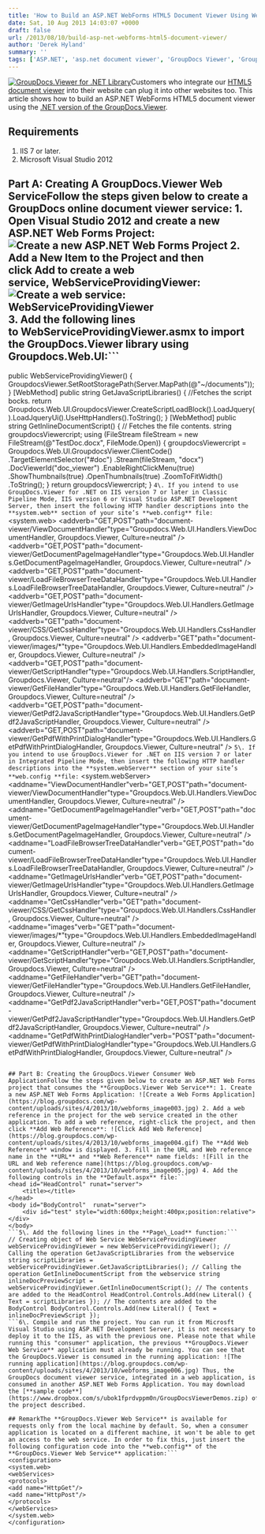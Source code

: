 ```yaml
---
title: 'How to Build an ASP.NET WebForms HTML5 Document Viewer Using Web Services'
date: Sat, 10 Aug 2013 14:03:07 +0000
draft: false
url: /2013/08/10/build-asp-net-webforms-html5-document-viewer/
author: 'Derek Hyland'
summary: ''
tags: ['ASP.NET', 'asp.net document viewer', 'GroupDocs Viewer', 'GroupDocs Viewer for .NET', 'html5 document viewer', 'zArchive']
---
```


[![GroupDocs.Viewer for .NET Library](https://blog.groupdocs.com/wp-content/uploads/sites/4/2014/04/GD_VWR_NETIcon_114.png)](https://docs.groupdocs.com/viewer/net)Customers who integrate our [HTML5 document viewer](http://groupdocs.com/html5-document-viewer "html5 document viewer") into their website can plug it into other websites too. This article shows how to build an ASP.NET WebForms HTML5 document viewer using the [.NET version of the GroupDocs.Viewer](http://groupdocs.com/dot-net/document-viewer-library "GroupDocs.Viewer for .NET Library").

## Requirements

1.  IIS 7 or later.
2.  Microsoft Visual Studio 2012

## Part A: Creating A GroupDocs.Viewer Web ServiceFollow the steps given below to create a GroupDocs online document viewer service: 1. Open Visual Studio 2012 and create a new ASP.NET Web Forms Project: ![Create a new ASP.NET Web Forms Project](https://blog.groupdocs.com/wp-content/uploads/sites/4/2013/10/webforms_image001.jpg) 2. Add a **New Item** to the Project and then click **Add** to create a web service, **WebServiceProvidingViewer**: ![Create a web service: WebServiceProvidingViewer](https://blog.groupdocs.com/wp-content/uploads/sites/4/2013/10/webforms_image002.jpg) 3. Add the following lines to **WebServiceProvidingViewer.asmx** to import the GroupDocs.Viewer library using Groupdocs.Web.UI:```
public WebServiceProvidingViewer() { GroupdocsViewer.SetRootStoragePath(Server.MapPath(@"~/documents")); } \[WebMethod\] public string GetJavaScriptLibraries() { //Fetches the script bocks. return Groupdocs.Web.UI.GroupdocsViewer.CreateScriptLoadBlock().LoadJquery().LoadJqueryUi().UseHttpHandlers().ToString(); } \[WebMethod\] public string GetInlineDocumentScript() { // Fetches the file contents. string groupdocsViewercript; using (FileStream fileStream = new FileStream(@"TestDoc.docx", FileMode.Open)) { groupdocsViewercript = Groupdocs.Web.UI.GroupdocsViewer.ClientCode() .TargetElementSelector("#doc") .Stream(fileStream, "docx") .DocViewerId("doc\_viewer") .EnableRightClickMenu(true) .ShowThumbnails(true) .OpenThumbnails(true) .ZoomToFitWidth() .ToString(); } return groupdocsViewercript; }
```4\. If you intend to use GroupDocs.Viewer for .NET on IIS version 7 or later in Classic Pipeline Mode, IIS version 6 or Visual Studio ASP.NET Development Server, then insert the following HTTP handler descriptions into the **system.web** section of your site’s **web.config** file:```
<system.web> <httpHandlers> <addverb="GET,POST"path="document-viewer/ViewDocumentHandler"type="Groupdocs.Web.UI.Handlers.ViewDocumentHandler, Groupdocs.Viewer, Culture=neutral" /> <addverb="GET,POST"path="document-viewer/GetDocumentPageImageHandler"type="Groupdocs.Web.UI.Handlers.GetDocumentPageImageHandler, Groupdocs.Viewer, Culture=neutral" /> <addverb="GET,POST"path="document-viewer/LoadFileBrowserTreeDataHandler"type="Groupdocs.Web.UI.Handlers.LoadFileBrowserTreeDataHandler, Groupdocs.Viewer, Culture=neutral" /> <addverb="GET,POST"path="document-viewer/GetImageUrlsHandler"type="Groupdocs.Web.UI.Handlers.GetImageUrlsHandler, Groupdocs.Viewer, Culture=neutral" /> <addverb="GET"path="document-viewer/CSS/GetCssHandler"type="Groupdocs.Web.UI.Handlers.CssHandler, Groupdocs.Viewer, Culture=neutral" /> <addverb="GET"path="document-viewer/images/\*"type="Groupdocs.Web.UI.Handlers.EmbeddedImageHandler, Groupdocs.Viewer, Culture=neutral" /> <addverb="GET,POST"path="document-viewer/GetScriptHandler"type="Groupdocs.Web.UI.Handlers.ScriptHandler, Groupdocs.Viewer, Culture=neutral"/> <addverb="GET"path="document-viewer/GetFileHandler"type="Groupdocs.Web.UI.Handlers.GetFileHandler, Groupdocs.Viewer, Culture=neutral" /> <addverb="GET,POST"path="document-viewer/GetPdf2JavaScriptHandler"type="Groupdocs.Web.UI.Handlers.GetPdf2JavaScriptHandler, Groupdocs.Viewer, Culture=neutral" /> <addverb="GET,POST"path="document-viewer/GetPdfWithPrintDialogHandler"type="Groupdocs.Web.UI.Handlers.GetPdfWithPrintDialogHandler, Groupdocs.Viewer, Culture=neutral" /> </httpHandlers>
```5\. If you intend to use GroupDocs.Viewer for .NET on IIS version 7 or later in Integrated Pipeline Mode, then insert the following HTTP handler descriptions into the **system.webServer** section of your site’s **web.config **file:```
<system.webServer> <handlers> <addname="ViewDocumentHandler"verb="GET,POST"path="document-viewer/ViewDocumentHandler"type="Groupdocs.Web.UI.Handlers.ViewDocumentHandler, Groupdocs.Viewer, Culture=neutral" /> <addname="GetDocumentPageImageHandler"verb="GET,POST"path="document-viewer/GetDocumentPageImageHandler"type="Groupdocs.Web.UI.Handlers.GetDocumentPageImageHandler, Groupdocs.Viewer, Culture=neutral" /> <addname="LoadFileBrowserTreeDataHandler"verb="GET,POST"path="document-viewer/LoadFileBrowserTreeDataHandler"type="Groupdocs.Web.UI.Handlers.LoadFileBrowserTreeDataHandler, Groupdocs.Viewer, Culture=neutral" /> <addname="GetImageUrlsHandler"verb="GET,POST"path="document-viewer/GetImageUrlsHandler"type="Groupdocs.Web.UI.Handlers.GetImageUrlsHandler, Groupdocs.Viewer, Culture=neutral" /> <addname="GetCssHandler"verb="GET"path="document-viewer/CSS/GetCssHandler"type="Groupdocs.Web.UI.Handlers.CssHandler, Groupdocs.Viewer, Culture=neutral" /> <addname="images"verb="GET"path="document-viewer/images/\*"type="Groupdocs.Web.UI.Handlers.EmbeddedImageHandler, Groupdocs.Viewer, Culture=neutral" /> <addname="GetScriptHandler"verb="GET,POST"path="document-viewer/GetScriptHandler"type="Groupdocs.Web.UI.Handlers.ScriptHandler, Groupdocs.Viewer, Culture=neutral" /> <addname="GetFileHandler"verb="GET"path="document-viewer/GetFileHandler"type="Groupdocs.Web.UI.Handlers.GetFileHandler, Groupdocs.Viewer, Culture=neutral" /> <addname="GetPdf2JavaScriptHandler"verb="GET,POST"path="document-viewer/GetPdf2JavaScriptHandler"type="Groupdocs.Web.UI.Handlers.GetPdf2JavaScriptHandler, Groupdocs.Viewer, Culture=neutral" /> <addname="GetPdfWithPrintDialogHandler"verb="POST"path="document-viewer/GetPdfWithPrintDialogHandler"type="Groupdocs.Web.UI.Handlers.GetPdfWithPrintDialogHandler, Groupdocs.Viewer, Culture=neutral" /> </handlers>
```6\. Deploy the project to IIS. Make sure that this project has a static URL and it has started successfully. You can check the availability of a public web service using this URL: "http://your-domain/WebServiceProvidingViewer.asmx". If all works fine, you will see two available operations (webmethods): "GetInlineDocumentScript" and "GetJavaScriptLibraries". You must also be able to call these webmethods by clicking the Invoke button.

## Part B: Creating the GroupDocs.Viewer Consumer Web ApplicationFollow the steps given below to create an ASP.NET Web Forms project that consumes the **GroupDocs.Viewer Web Service**: 1. Create a new ASP.NET Web Forms Application: ![Create a Web Forms Application](https://blog.groupdocs.com/wp-content/uploads/sites/4/2013/10/webforms_image003.jpg) 2. Add a web reference in the project for the web service created in the other application. To add a web reference, right-click the project, and then click **Add Web Reference**: ![Click Add Web Reference](https://blog.groupdocs.com/wp-content/uploads/sites/4/2013/10/webforms_image004.gif) The **Add Web Reference** window is displayed. 3. Fill in the URL and Web reference name in the **URL** and **Web Reference** name fields: ![Fill in the URL and Web reference name](https://blog.groupdocs.com/wp-content/uploads/sites/4/2013/10/webforms_image005.jpg) 4. Add the following controls in the **Default.aspx** file:```
<head id="HeadControl" runat="server">
    <title></title>
</head>
<body id="BodyControl"  runat="server">
    <div id="test" style="width:600px;height:400px;position:relative"></div>
</body>
```5\. Add the following lines in the **Page\_Load** function:```
// Creating object of Web Service WebServiceProvidingViewer webServiceProvidingViewer = new WebServiceProvidingViewer(); // Calling the operation GetJavaScriptLibraries from the webservice string scriptLibraries = webServiceProvidingViewer.GetJavaScriptLibraries(); // Calling the operation GetInlineDocumentScript from the webservice string inlineDocPreviewScript = webServiceProvidingViewer.GetInlineDocumentScript(); // The contents are added to the HeadControl HeadControl.Controls.Add(new Literal() { Text = scriptLibraries }); // The contents are added to the BodyControl BodyControl.Controls.Add(new Literal() { Text = inlineDocPreviewScript });
```6\. Compile and run the project. You can run it from Microsft Visual Studio using ASP.NET Development Server, it is not necessary to deploy it to the IIS, as with the previous one. Please note that while running this "consumer" application, the previous **GroupDocs.Viewer Web Service** application must already be running. You can see that the GroupDocs.Viewer is consumed in the running application: ![The running application](https://blog.groupdocs.com/wp-content/uploads/sites/4/2013/10/webforms_image006.jpg) Thus, the GroupDocs document viewer service, integrated in a web application, is consumed in another ASP.NET Web Forms Application. You may download the [**sample code**](https://www.dropbox.com/s/ubok1fprdvppm0n/GroupDocsViewerDemos.zip) of the project described.

## RemarkThe **GroupDocs.Viewer Web Service** is available for requests only from the local machine by default. So, when a consumer application is located on a different machine, it won't be able to get an access to the web service. In order to fix this, just insert the following configuration code into the **web.config** of the **GroupDocs.Viewer Web Service** application:```
<configuration>
<system.web>
<webServices>
<protocols>
<add name="HttpGet"/>
<add name="HttpPost"/>
</protocols>
</webServices>
</system.web>
</configuration>
```




